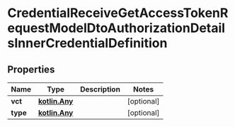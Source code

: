 
# CredentialReceiveGetAccessTokenRequestModelDtoAuthorizationDetailsInnerCredentialDefinition

## Properties
Name | Type | Description | Notes
------------ | ------------- | ------------- | -------------
**vct** | [**kotlin.Any**](.md) |  |  [optional]
**type** | [**kotlin.Any**](.md) |  |  [optional]



